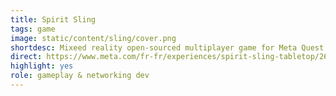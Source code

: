 ```yaml
---
title: Spirit Sling
tags: game
image: static/content/sling/cover.png
shortdesc: Mixeed reality open-sourced multiplayer game for Meta Quest headsets
direct: https://www.meta.com/fr-fr/experiences/spirit-sling-tabletop/26801347429479910/
highlight: yes
role: gameplay & networking dev
---
```


